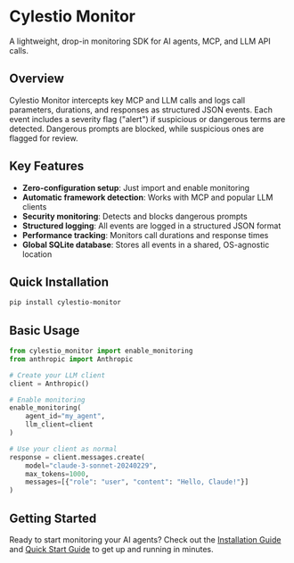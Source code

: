 # Cylestio Monitor

A lightweight, drop-in monitoring SDK for AI agents, MCP, and LLM API calls.

## Overview

Cylestio Monitor intercepts key MCP and LLM calls and logs call parameters, durations, and responses as structured JSON events. Each event includes a severity flag ("alert") if suspicious or dangerous terms are detected. Dangerous prompts are blocked, while suspicious ones are flagged for review.

## Key Features

- **Zero-configuration setup**: Just import and enable monitoring
- **Automatic framework detection**: Works with MCP and popular LLM clients
- **Security monitoring**: Detects and blocks dangerous prompts
- **Structured logging**: All events are logged in a structured JSON format
- **Performance tracking**: Monitors call durations and response times
- **Global SQLite database**: Stores all events in a shared, OS-agnostic location

## Quick Installation

```bash
pip install cylestio-monitor
```

## Basic Usage

```python
from cylestio_monitor import enable_monitoring
from anthropic import Anthropic

# Create your LLM client
client = Anthropic()

# Enable monitoring
enable_monitoring(
    agent_id="my_agent",
    llm_client=client
)

# Use your client as normal
response = client.messages.create(
    model="claude-3-sonnet-20240229",
    max_tokens=1000,
    messages=[{"role": "user", "content": "Hello, Claude!"}]
)
```

## Getting Started

Ready to start monitoring your AI agents? Check out the [Installation Guide](getting-started/installation.md) and [Quick Start Guide](getting-started/quick-start.md) to get up and running in minutes. 